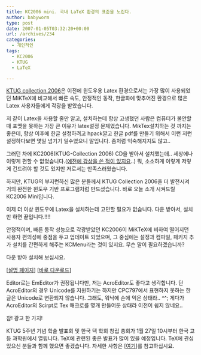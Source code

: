 ```yaml
---
title: KC2006 mini. 국내 LaTeX 환경의 표준을 노린다.
author: babyworm
type: post
date: 2007-01-05T03:32:20+00:00
url: /archives/234
categories:
  - 개인적인
tags:
  - KC2006
  - KTUG
  - LaTeX

---
```

[KTUG collection 2006][1]은 이전에 윈도우용 Latex 환경으로서는 가장 많이 사용되었던 MiKTeX에 비교해서 빠른 속도, 안정적인 동작, 한글화에 맞추어진 환경으로 많은 Latex 사용자들에게 각광을 받았습니다. 

  


저 같이 Latex을 사용할 줄만 알고, 설치하는데 항상 고생했던 사람은 컴퓨터가 불안할때 포맷을 못하는 가장 큰 이유가 latex설정 문제였습니다. MikTex설치하는 것 까지는 좋은데, 항상 이후에 한글 설정하려고 hpack깔고 한글 pdf를 만들기 위해서 이런 저런 설정하다보면 몇일 넘기기 일수였으니 말입니다. 좀처럼 익숙해지지도 않고..

  


그러던 차에 KC2006(KTUG-Collection 2006) CD을 받아서 설치했는데.. 세상에나 이렇게 편할 수 없었습니다.([예전에 감상을 쓴 적이 있지요][2]..) 뭐, 소소하게 이렇게 저렇게 건드려야 할 것도 있지만 저로서는 만족스러웠습니다. 

  


하지만, KTUG의 부지런하신 많은 분들께서 KTUG Collection 2006을 더 발전시켜 거의 완전한 윈도우 기반 프로그램처럼 만드셨습니다. 바로 오늘 소개 시켜드릴 KC2006 Mini입니다. 

  


이제 더 이상 윈도우에 Latex을 설치하는데 고민할 필요가 없습니다. 다운 받아서, 설치만 하면 끝입니다.!!!!

  


안정적이며, 빠른 동작 성능으로 각광받았던 KC2006이 MiKTeX에 비하여 떨어지던 사용자 편의성에 중점을 두고 업데이트 되었으며, 그 중심에는 설정과 컴파일, 패키지 추가 설치를 간편하게 해주는 KCMenu라는 것이 있지요. 무슨 말이 필요하겠습니까?

  


다운 받아 설치해 보십시요.

  


[[설명 페이지][3]] [[바로 다운로드][4]] 

  


Editor로는 EmEditor가 권장됩니다만, 저는 AcroEditor도 좋다고 생각합니다. 단 AcroEditor의 경우 Unicode를 지원하기는 하지만 CPC797에서 표현하지 못하는 한글은 Unicode로 변환되지 않습니다. 그래도, 워낙에 손에 익은 상태라.. ^^; 게다가 AcroEditor의 Scirpt로 Tex 매크로를 몇개 만들어둔 상태라 이전이 쉽지 않네요.. 

  


참! 광고 한 가지!

  


KTUG 5주년 기념 학술 발표회 및 한국 텍 학회 창립 총회가 1월 27일 10시부터 한국 고등 과학원에서 열립니다. TeX에 관련된 좋은 발표가 많이 있을 예정입니다. TeX에 관심있으신 분들과 함께 했으면 좋겠습니다. 자세한 사항은 [[여기][5]]를 참고하십시요.

 [1]: http://faq.ktug.or.kr/faq/KTUGCollection2006
 [2]: http://babyworm.net/tatter/37
 [3]: http://faq.ktug.or.kr/faq/KC2006/%BC%B3%C4%A1
 [4]: http://ftp.ktug.or.kr/KTUG/KTUGCollection/INSTALL/KC2006-2-MINI-INSTALL.exe
 [5]: http://conf.ktug.or.kr/2007/Welcome.html